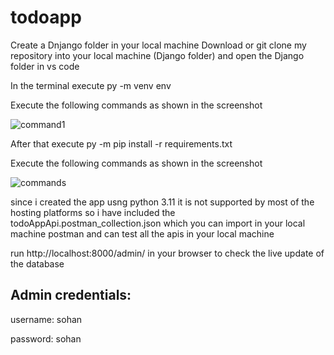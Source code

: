 # todoapp

Create a Dnjango folder in your local machine
Download or git clone my repository into your local machine (Django folder) and open the Django folder in vs code

In the terminal execute py -m venv env

Execute the following commands as shown in the screenshot

![command1](https://github.com/sohansshetty/todoapp/assets/77954795/1f749836-3019-491e-9ad7-aaa91942b5e1)

After that execute py -m pip install -r requirements.txt 

Execute the following commands as shown in the screenshot

![commands](https://github.com/sohansshetty/todoapp/assets/77954795/dcc4dc85-ba0c-49a6-9ab9-8e1dac4dc8f7)

since i created the app usng python 3.11 it is not supported by most of the hosting 
platforms so i have included the todoAppApi.postman_collection.json which you can import in 
your local machine postman and can test all the apis in your local machine

run http://localhost:8000/admin/ in your browser to check the live update of the database

## Admin credentials:

username: sohan

password: sohan
